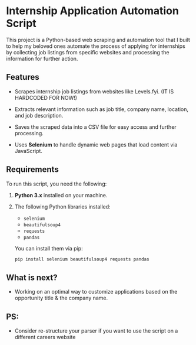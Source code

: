 # Internship Application Automation Script

This project is a Python-based web scraping and automation tool that I built to help my beloved ones automate the process of applying for internships by collecting job listings from specific websites and processing the information for further action.

## Features

- Scrapes internship job listings from websites like Levels.fyi. (IT IS HARDCODED FOR NOW!)

- Extracts relevant information such as job title, company name, location, and job description.
- Saves the scraped data into a CSV file for easy access and further processing.
- Uses **Selenium** to handle dynamic web pages that load content via JavaScript.

## Requirements

To run this script, you need the following:

1. **Python 3.x** installed on your machine.
2. The following Python libraries installed:
   - `selenium`
   - `beautifulsoup4`
   - `requests`
   - `pandas`

   You can install them via pip:

   ```bash
   pip install selenium beautifulsoup4 requests pandas

## What is next? 
 - Working on an optimal way to customize applications based on the opportunity title & the company name.   
   
## PS: 
   - Consider re-structure your parser if you want to use the script on a different careers website

